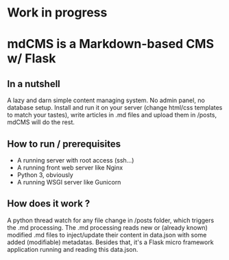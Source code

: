 # Work in progress

# mdCMS is a Markdown-based CMS w/ Flask

## In a nutshell
A lazy and darn simple content managing system. No admin panel, no database setup. Install and run it on your server (change html/css templates to match your tastes), write articles in .md files and upload them in /posts, mdCMS will do the rest.

## How to run / prerequisites
- A running server with root access (ssh...)
- A running front web server like Nginx
- Python 3, obviously
- A running WSGI server like Gunicorn

## How does it work ?
A python thread watch for any file change in /posts folder, which triggers the .md processing.
The .md processing reads new or (already known) modified .md files to inject/update their content in data.json with some added (modifiable) metadatas.
Besides that, it's a Flask micro framework application running and reading this data.json.